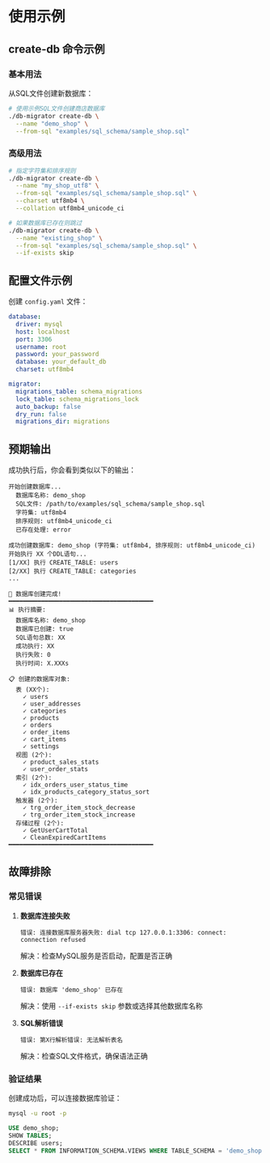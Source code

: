 # 使用示例

## create-db 命令示例

### 基本用法

从SQL文件创建新数据库：

```bash
# 使用示例SQL文件创建商店数据库
./db-migrator create-db \
  --name "demo_shop" \
  --from-sql "examples/sql_schema/sample_shop.sql"
```

### 高级用法

```bash
# 指定字符集和排序规则
./db-migrator create-db \
  --name "my_shop_utf8" \
  --from-sql "examples/sql_schema/sample_shop.sql" \
  --charset utf8mb4 \
  --collation utf8mb4_unicode_ci

# 如果数据库已存在则跳过
./db-migrator create-db \
  --name "existing_shop" \
  --from-sql "examples/sql_schema/sample_shop.sql" \
  --if-exists skip
```

## 配置文件示例

创建 `config.yaml` 文件：

```yaml
database:
  driver: mysql
  host: localhost
  port: 3306
  username: root
  password: your_password
  database: your_default_db
  charset: utf8mb4

migrator:
  migrations_table: schema_migrations
  lock_table: schema_migrations_lock
  auto_backup: false
  dry_run: false
  migrations_dir: migrations
```

## 预期输出

成功执行后，你会看到类似以下的输出：

```
开始创建数据库...
  数据库名称: demo_shop
  SQL文件: /path/to/examples/sql_schema/sample_shop.sql
  字符集: utf8mb4
  排序规则: utf8mb4_unicode_ci
  已存在处理: error

成功创建数据库: demo_shop (字符集: utf8mb4, 排序规则: utf8mb4_unicode_ci)
开始执行 XX 个DDL语句...
[1/XX] 执行 CREATE_TABLE: users
[2/XX] 执行 CREATE_TABLE: categories
...

🎉 数据库创建完成!
━━━━━━━━━━━━━━━━━━━━━━━━━━━━━━━━━━━━━━━━
📊 执行摘要:
  数据库名称: demo_shop
  数据库已创建: true
  SQL语句总数: XX
  成功执行: XX
  执行失败: 0
  执行时间: X.XXXs

📋 创建的数据库对象:
  表 (XX个):
    ✓ users
    ✓ user_addresses
    ✓ categories
    ✓ products
    ✓ orders
    ✓ order_items
    ✓ cart_items
    ✓ settings
  视图 (2个):
    ✓ product_sales_stats
    ✓ user_order_stats
  索引 (2个):
    ✓ idx_orders_user_status_time
    ✓ idx_products_category_status_sort
  触发器 (2个):
    ✓ trg_order_item_stock_decrease
    ✓ trg_order_item_stock_increase
  存储过程 (2个):
    ✓ GetUserCartTotal
    ✓ CleanExpiredCartItems
━━━━━━━━━━━━━━━━━━━━━━━━━━━━━━━━━━━━━━━━
```

## 故障排除

### 常见错误

1. **数据库连接失败**
   ```
   错误: 连接数据库服务器失败: dial tcp 127.0.0.1:3306: connect: connection refused
   ```
   解决：检查MySQL服务是否启动，配置是否正确

2. **数据库已存在**
   ```
   错误: 数据库 'demo_shop' 已存在
   ```
   解决：使用 `--if-exists skip` 参数或选择其他数据库名称

3. **SQL解析错误**
   ```
   错误: 第X行解析错误: 无法解析表名
   ```
   解决：检查SQL文件格式，确保语法正确

### 验证结果

创建成功后，可以连接数据库验证：

```bash
mysql -u root -p
```

```sql
USE demo_shop;
SHOW TABLES;
DESCRIBE users;
SELECT * FROM INFORMATION_SCHEMA.VIEWS WHERE TABLE_SCHEMA = 'demo_shop';
``` 